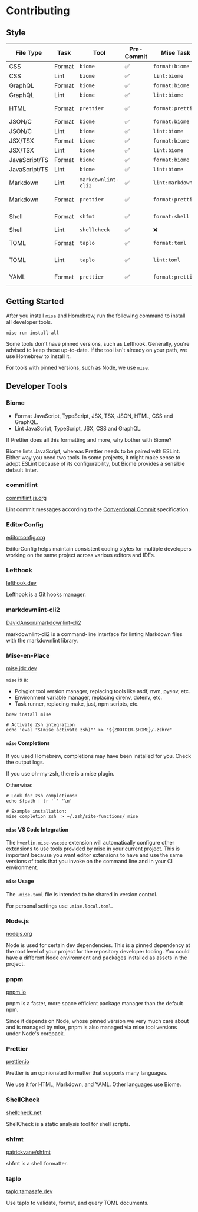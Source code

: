 # Contributing

## Style

| File Type     | Task   | Tool                | Pre-Commit | Mise Task         | VS Code                        |
| ------------- | ------ | ------------------- | ---------- | ----------------- | ------------------------------ |
| CSS           | Format | `biome`             | ✅         | `format:biome`    | biomejs.biome                  |
| CSS           | Lint   | `biome`             | ✅         | `lint:biome`      | biomejs.biome                  |
| GraphQL       | Format | `biome`             | ✅         | `format:biome`    | biomejs.biome                  |
| GraphQL       | Lint   | `biome`             | ✅         | `lint:biome`      | biomejs.biome                  |
| HTML          | Format | `prettier`          | ✅         | `format:prettier` | esbenp.prettier-vscode         |
| JSON/C        | Format | `biome`             | ✅         | `format:biome`    | biomejs.biome                  |
| JSON/C        | Lint   | `biome`             | ✅         | `lint:biome`      | biomejs.biome                  |
| JSX/TSX       | Format | `biome`             | ✅         | `format:biome`    | biomejs.biome                  |
| JSX/TSX       | Lint   | `biome`             | ✅         | `lint:biome`      | biomejs.biome                  |
| JavaScript/TS | Format | `biome`             | ✅         | `format:biome`    | biomejs.biome                  |
| JavaScript/TS | Lint   | `biome`             | ✅         | `lint:biome`      | biomejs.biome                  |
| Markdown      | Lint   | `markdownlint-cli2` | ✅         | `lint:markdown`   | davidanson.vscode-markdownlint |
| Markdown      | Format | `prettier`          | ✅         | `format:prettier` | esbenp.prettier-vscode         |
| Shell         | Format | `shfmt`             | ✅         | `format:shell`    | foxundermoon.shell-format      |
| Shell         | Lint   | `shellcheck`        | ✅         | ❌                | timonwong.shellcheck           |
| TOML          | Format | `taplo`             | ✅         | `format:toml`     | tamasfe.even-better-toml`      |
| TOML          | Lint   | `taplo`             | ✅         | `lint:toml`       | tamasfe.even-better-toml       |
| YAML          | Format | `prettier`          | ✅         | `format:prettier` | esbenp.prettier-vscode         |

## Getting Started

After you install `mise` and Homebrew, run the following command to install all
developer tools.

```console
mise run install-all
```

Some tools don't have pinned versions, such as Lefthook. Generally, you're
advised to keep these up-to-date. If the tool isn't already on your path, we use
Homebrew to install it.

For tools with pinned versions, such as Node, we use `mise`.

## Developer Tools

### Biome

- Format JavaScript, TypeScript, JSX, TSX, JSON, HTML, CSS and GraphQL.
- Lint JavaScript, TypeScript, JSX, CSS and GraphQL.

If Prettier does all this formatting and more, why bother with Biome?

Biome lints JavaScript, whereas Prettier needs to be paired with ESLint. Either
way you need two tools. In some projects, it might make sense to adopt ESLint
because of its configurability, but Biome provides a sensible default linter.

### commitlint

[commitlint.js.org](https://commitlint.js.org)

Lint commit messages according to the
[Conventional Commit](https://www.conventionalcommits.org/en/v1.0.0/)
specification.

### EditorConfig

[editorconfig.org](https://editorconfig.org)

EditorConfig helps maintain consistent coding styles for multiple developers
working on the same project across various editors and IDEs.

### Lefthook

[lefthook.dev](https://lefthook.dev)

Lefthook is a Git hooks manager.

### markdownlint-cli2

[DavidAnson/markdownlint-cli2](https://github.com/DavidAnson/markdownlint-cli2)

markdownlint-cli2 is a command-line interface for linting Markdown files with
the markdownlint library.

### Mise-en-Place

[mise.jdx.dev](https://mise.jdx.dev)

`mise` is a:

- Polyglot tool version manager, replacing tools like asdf, nvm, pyenv, etc.
- Environment variable manager, replacing direnv, dotenv, etc.
- Task runner, replacing make, just, npm scripts, etc.

```shell
brew install mise

# Activate Zsh integration
echo 'eval "$(mise activate zsh)"' >> "${ZDOTDIR-$HOME}/.zshrc"
```

#### `mise` Completions

If you used Homebrew, completions may have been installed for you. Check the
output logs.

If you use oh-my-zsh, there is a mise plugin.

Otherwise:

```shell
# Look for zsh completions:
echo $fpath | tr ' ' '\n'

# Example installation:
mise completion zsh  > ~/.zsh/site-functions/_mise
```

#### `mise` VS Code Integration

The `hverlin.mise-vscode` extension will automatically configure other
extensions to use tools provided by mise in your current project. This is
important because you want editor extensions to have and use the same versions
of tools that you invoke on the command line and in your CI environment.

#### `mise` Usage

The `.mise.toml` file is intended to be shared in version control.

For personal settings use `.mise.local.toml`.

### Node.js

[nodejs.org](https://nodejs.org)

Node is used for certain dev dependencies. This is a pinned dependency at the
root level of your project for the repository developer tooling. You could have
a different Node environment and packages installed as assets in the project.

### pnpm

[pnpm.io](https://pnpm.io)

pnpm is a faster, more space efficient package manager than the default npm.

Since it depends on Node, whose pinned version we very much care about and is
managed by mise, pnpm is also managed via mise tool versions under Node's
corepack.

### Prettier

[prettier.io](https://prettier.io)

Prettier is an opinionated formatter that supports many languages.

We use it for HTML, Markdown, and YAML. Other languages use Biome.

### ShellCheck

[shellcheck.net](https://www.shellcheck.net)

ShellCheck is a static analysis tool for shell scripts.

### shfmt

[patrickvane/shfmt](https://github.com/patrickvane/shfmt)

shfmt is a shell formatter.

### taplo

[taplo.tamasafe.dev](https://taplo.tamasfe.dev/cli/introduction.html)

Use taplo to validate, format, and query TOML documents.
